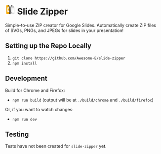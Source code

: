 # <img src="extension/icons/pack-icon-32.png" width="32"> Slide Zipper

Simple-to-use ZIP creator for Google Slides. Automatically create ZIP files of SVGs, PNGs, and JPEGs for slides in your presentation!

## Setting up the Repo Locally

1. `git clone https://github.com/Awesome-E/slide-zipper`
2. `npm install`

## Development

Build for Chrome and Firefox:
- `npm run build` (output will be at `./build/chrome` and `./build/firefox`)

Or, if you want to watch changes:
- `npm run dev`

## Testing

Tests have not been created for `slide-zipper` yet.
